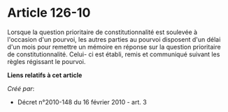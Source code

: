 # Article 126-10

Lorsque la question prioritaire de constitutionnalité est soulevée à l'occasion d'un pourvoi, les autres parties au pourvoi
disposent d'un délai d'un mois pour remettre un mémoire en réponse sur la question prioritaire de constitutionnalité. Celui-
ci est établi, remis et communiqué suivant les règles régissant le pourvoi.

**Liens relatifs à cet article**

_Créé par_:

  - Décret n°2010-148 du 16 février 2010 - art. 3
